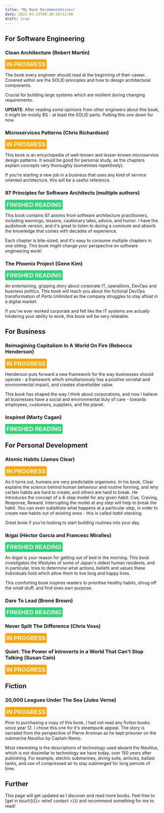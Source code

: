 ```yaml
---
title: "My Book Recommendations"
date: 2021-01-23T08:38:59+11:00
draft: true
---
```


## For Software Engineering

### Clean Architecture (Robert Martin)

<span class="status orange">in progress</span>

The book every engineer should read at the beginning of their career.
Covered within are the SOLID principles and how to design architectural
components.

Crucial for building large systems which are resilient
during changing requirements.

**UPDATE**: After reading some opinions from other engineers about this book, it
might be mostly BS - at least the SOLID parts. Putting this one down for now.

### Microservices Patterns (Chris Richardson)

<span class="status orange">in progress</span>

This book is an encyclopedia of well-known and lesser-known microservice
design patterns. It would be good for personal study, as the chapters
explain concepts very thoroughly (sometimes repetitively).

If you're starting a new job in a business that uses
any kind of service oriented architecture, this will be a useful
reference.

### 97 Principles for Software Architects (multiple authors)

<span class="status green">finished reading</span>

This book contains 97 axioms from software architecture practitioners,
including warnings, lessons, cautionary tales, advice, and humor. I have the audiobook version, and it's great to listen to during a commute and absorb the knowledge that comes with decades of experience.

Each chapter is bite-sized, and it's easy to consume multiple chapters in
one sitting. This book might change your perspective on software
engineering work!

### The Phoenix Project (Gene Kim)

<span class="status green">finished reading</span>

An entertaining, gripping story about corporate IT, operations, DevOps and
business politics. This book will teach you about the fictional DevOps
transformation of _Parts Unlimited_ as the company struggles to stay
afloat in a digital market.

If you've ever worked corporate and felt like the IT systems are actually hindering your ability to work, this book will be very relatable.

## For Business

### Reimagining Capitalism In A World On Fire (Rebecca Henderson)

<span class="status orange">in progress</span>

Henderson puts forward a new framework for the way businesses should operate - a framework which simultaneously has a positive societal and environmental impact, and creates shareholder value.

This book has shaped the way I think about corporations, and now I believe all businesses have a social and environmental duty of care - towards employees, customers, suppliers, and the planet.

### Inspired (Marty Cagan)

<span class="status green">finished reading</span>

## For Personal Development

### Atomic Habits (James Clear)

<span class="status orange">in progress</span>

As it turns out, humans are very predictable organisms. In his book, Clear explains the science behind human behaviour and routine forming, and why certain habits are hard to create, and others are hard to break. He introduces the concept of a 4-step model for any given habit: Cue, Craving, Response, Reward. Interrupting the model at any step will help to break the habit. You can even substitute what happens at a particular step, in order to create new habits out of existing ones - this is called *habit stacking*.

Great book if you're looking to start building routines into your day.

### Ikigai (Héctor García and Francesc Miralles)

<span class="status green">finished reading</span>

An *ikigai* is your reason for getting out of bed in the morning. This book investigates the lifestyles of some of Japan's oldest human residents, and in particular, tries to determine what actions, beliefs and values these individuals hold which allow them to live long and happy lives.

This comforting book inspires readers to prioritise healthy habits, shrug off the small stuff, and find ones own purpose.

### Dare To Lead (Brené Brown)

<span class="status green">finished reading</span>

### Never Split The Difference (Chris Voss)

<span class="status orange">in progress</span>

### Quiet: The Power of Introverts in a World That Can't Stop Talking (Susan Cain)

<span class="status orange">in progress</span>

## Fiction

### 20,000 Leagues Under The Sea (Jules Verne)

<span class="status orange">in progress</span>

Prior to purchasing a copy of this book, I had not read any fiction books since year 12. I chose this one for it's steampunk appeal. The story is narrated from the perspective of Pierre Aronnax as he kept prisoner on the submarine *Nautilus* by Captain Nemo.

Most interesting is the descriptions of technology used aboard the *Nautilus*, which is not dissimilar to technology we have today, over 150 years after publishing. For example, electric submarines, diving suits, airlocks, ballast tanks, and use of compressed air to stay submerged for long periods of time.

## Further

This page will get updated as I discover and read more books.
Feel free to [get in touch]({{< relref contact >}}) and recommend something for me to read!

<style>
.status {
  border-radius: 4px;
  color: white;
  text-transform: uppercase;
  font-size: 1.2rem;
  background-color: #747d8c;
  padding: 4px;
  font-weight: bold;
}.status.orange {
  background-color: #ffa502;
}.status.green {
  background-color: #2ed573;
}</style>
